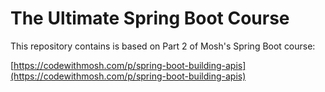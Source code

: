 # The Ultimate Spring Boot Course

This repository contains is based on Part 2 of Mosh's Spring Boot course:

[https://codewithmosh.com/p/spring-boot-building-apis](https://codewithmosh.com/p/spring-boot-building-apis)
